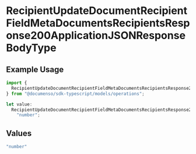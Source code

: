 # RecipientUpdateDocumentRecipientFieldMetaDocumentsRecipientsResponse200ApplicationJSONResponseBodyType

## Example Usage

```typescript
import {
  RecipientUpdateDocumentRecipientFieldMetaDocumentsRecipientsResponse200ApplicationJSONResponseBodyType,
} from "@documenso/sdk-typescript/models/operations";

let value:
  RecipientUpdateDocumentRecipientFieldMetaDocumentsRecipientsResponse200ApplicationJSONResponseBodyType =
    "number";
```

## Values

```typescript
"number"
```
